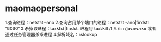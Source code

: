 # maomaopersonal
1.查询进程：netstat –ano
2.查询占用某个端口的进程：netstat -ano|findstr "8080"
3.杀掉该进程：tasklist|findstr 进程号       taskkill /f /t /im /javaw.exe   或者通过任务管理器杀掉进程
4.解析域名：nslookup
